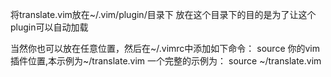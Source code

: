 将translate.vim放在~/.vim/plugin/目录下
放在这个目录下的目的是为了让这个plugin可以自动加载

当然你也可以放在任意位置，然后在~/.vimrc中添加如下命令：
source 你的vim插件位置,本示例为~/translate.vim
一个完整的示例为：
source ~/translate.vim